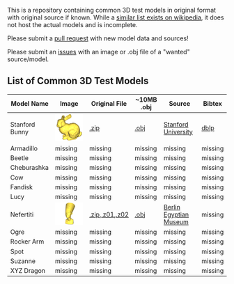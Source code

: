 This is a repository containing common 3D test models in original format with original source if known. While a [similar list exists on wikipedia](https://en.wikipedia.org/wiki/List_of_common_3D_test_models), it does not host the actual models and is incomplete.

Please submit a [pull request](https://github.com/alecjacobson/common-3d-test-models/pulls) with new model data and sources!

Please submit an [issues](https://github.com/alecjacobson/common-3d-test-models/issues) with an image or .obj file of a "wanted" source/model.

## List of Common 3D Test Models

| Model Name | Image | Original File | ~10MB .obj | Source | Bibtex |
|------------|-------|---------------|------------|--------|--------|
| Stanford Bunny | ![](data/stanford-bunny.png) | [.zip](data/stanford-bunny.zip) | [.obj](data/stanford-bunny.obj) | [Stanford University](http://graphics.stanford.edu/data/3Dscanrep/) | [dblp](https://dblp.uni-trier.de/rec/bibtex/conf/siggraph/TurkL94)
| Armadillo | missing | missing | missing | missing | missing |
| Beetle | missing | missing | missing | missing | missing |
| Cheburashka | missing | missing | missing | missing | missing |
| Cow | missing | missing | missing | missing | missing |
| Fandisk | missing | missing | missing | missing | missing |
| Lucy | missing | missing | missing | missing | missing |
| Nefertiti | ![](data/nefertiti.png) | [.zip](data/nefertiti.zip),[.z01](data/nefertiti.z01),[.z02](data/nefertiti.z02) | [.obj](data/nefertiti.obj) | [Berlin Egyptian Museum](https://www.thingiverse.com/thing:3974391) | missing |
| Ogre | missing | missing | missing | missing | missing |
| Rocker Arm | missing | missing | missing | missing | missing |
| Spot | missing | missing | missing | missing | missing |
| Suzanne | missing | missing | missing | missing | missing |
| XYZ Dragon | missing | missing | missing | missing | missing |

